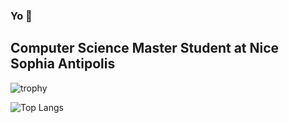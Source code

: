 ### Yo 👋

## Computer Science Master Student at Nice Sophia Antipolis


![trophy](https://github-profile-trophy.vercel.app/?username=Coruscant11&count_private=true&theme=nord)

![Top Langs](https://github-readme-stats.vercel.app/api/top-langs/?username=Coruscant11&langs_count=6&theme=nord&count_private=true)

